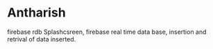 # Antharish
firebase rdb
Splashcsreen, firebase real time data base, insertion and retrival of data inserted.
